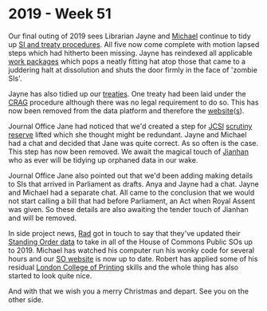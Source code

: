 # 2019 - Week 51

Our final outing of 2019 sees Librarian Jayne and [Michael](https://twitter.com/fantasticlife) continue to tidy up [SI and treaty procedures](https://ukparliament.github.io/ontologies/procedure/procedure-ontology.html#flowcharts). All five now come complete with motion lapsed steps which had hitherto been missing. Jayne has reindexed all applicable [work packages](https://ukparliament.github.io/ontologies/procedure/procedure-ontology.html#d4e259) which pops a neatly fitting hat atop those that came to a juddering halt at dissolution and shuts the door firmly in the face of 'zombie SIs'.

Jayne has also tidied up our [treaties](https://ukparliament.github.io/ontologies/procedure/flowcharts/crag-treaties/crag-treaties.pdf). One treaty had been laid under the [CRAG](http://www.legislation.gov.uk/ukpga/2010/25/contents) procedure although there was no legal requirement to do so. This has now been removed from the data platform and therefore the [website](https://api.parliament.uk/view/treaty)([s](https://treaties.parliament.uk/)).

Journal Office Jane had noticed that we'd created a step for [JCSI](https://www.parliament.uk/business/committees/committees-a-z/joint-select/statutory-instruments/) [scrutiny reserve](https://www.parliament.uk/business/publications/house-of-lords-publications/rules-and-guides-for-business/the-standing-orders-of-the-house-of-lords-relating-to-public-business/#jump-link-13) lifted which she thought might be redundant. Jayne and Michael had a chat and decided that Jane was quite correct. As so often is the case. This step has now been removed. We await the magical touch of [Jianhan](https://twitter.com/jianhanzhu) who as ever will be tidying up orphaned data in our wake.

Journal Office Jane also pointed out that we'd been adding making details to SIs that arrived in Parliament as drafts. Anya and Jayne had a chat. Jayne and Michael had a separate chat. All came to the conclusion that we would not start calling a bill that had before Parliament, an Act when Royal Assent was given. So these details are also awaiting the tender touch of Jianhan and will be removed.

In side project news, [Rad](https://www.politics.ox.ac.uk/academic-faculty/radoslaw-zubek.html) got in touch to say that they've updated their [Standing Order data](https://parlrulesdata.org/versions_ukhcso.html) to take in all of the House of Commons Public SOs up to 2019. Michael has watched his computer run his wonky code for several hours and our [SO website](http://standing-orders.herokuapp.com/) is now up to date. Robert has applied some of his residual [London College of Printing](https://en.wikipedia.org/wiki/London_College_of_Communication) skills and the whole thing has also started to look quite nice.

And with that we wish you a merry Christmas and depart. See you on the other side.